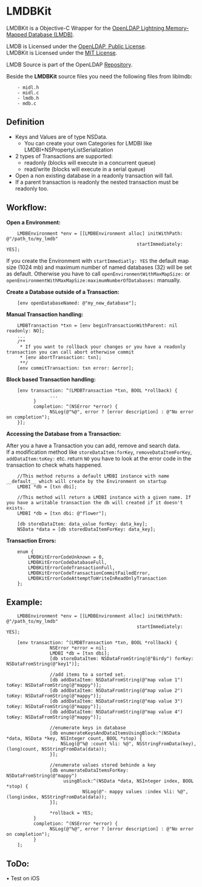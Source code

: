 LMDBKit
=======
LMDBKit is a Objective-C Wrapper for the [OpenLDAP Lightning Memory-Mapped Database (LMDB)](http://symas.com/mdb/).

LMDB is Licensed under the [OpenLDAP, Public License](http://www.OpenLDAP.org/license.html).  
LMDBKit is Licensed under the [MIT License](http://opensource.org/licenses/mit-license.php).

LMDB Source is part of the OpenLDAP [Repository](git://git.openldap.org/openldap.git).

Beside the **LMDBKit** source files you need the following files from liblmdb:  

		- midl.h  
		- midl.c  
		- lmdb.h  
		- mdb.c  

Definition
----------
- Keys and Values are of type NSData.
	- You can create your own Categories for LMDBI like LMDBI+NSPropertyListSerialization
- 2 types of Transactions are supported:
	- readonly (blocks will execute in a concurrent queue)
	- read/write (blocks will execute in a serial queue)
- Open a non existing database in a readonly transaction will fail.
- If a parent transaction is readonly the nested transaction must be readonly too.

Workflow:
--------

**Open a Environment:**

	    LMDBEnvironment *env = [[LMDBEnvironment alloc] initWithPath: @"/path_to/my_lmdb"
                         					        startImmediately: YES];
                         					        
If you create the Environment with `startImmediatly: YES` the default map size (1024 mb) and maximum number of named databases (32) will be set as default.
Otherwise you have to call `openEnvironmentWithMaxMapSize:` or `openEnvironmentWithMaxMapSize:maximumNumberOfDatabases:` manually.

**Create a Database outside of a Transaction:**

		[env openDatabaseNamed: @"my_new_database"];
		

**Manual Transaction handling:**

		LMDBTransaction *txn = [env beginTransactionWithParent: nil readonly: NO];
		...
		/**
		 * If you want to rollback your changes or you have a readonly transaction you can call abort otherwise commit
		 * [env abortTransaction: txn];
		 **/
		[env commitTransaction: txn error: &error];
		
		
**Block based Transaction handling:**

		[env transaction: ^(LMDBTransaction *txn, BOOL *rollback) {
    				...
    		  }
      		  completion: ^(NSError *error) {
        			NSLog(@"%@", error ? [error description] : @"No error on completion");
        }];
    	
**Accessing the Database from a Transaction:**

After you a have a Transaction you can add, remove and search data.  
If a modification method like `storeDataItem:forKey`, `removeDataItemForKey`, `addDataItem:toKey:` etc. return `NO` you have to look at the error code in the transaction to check whats happened.

		//This method returns a default LMDBI instance with name __default__ which will create by the Environment on startup
		LMDBI *db = [txn dbi];
		
		//This method will return a LMDBI instance with a given name. If you have a writable transaction the db will created if it doesn't exists.
		LMDBI *db = [txn dbi: @"flower"];
		
		[db storeDataItem: data_value forKey: data_key];
		NSData *data = [db storedDataItemForKey: data_key];
		
		
**Transaction Errors:**

		enum {
		    LMDBKitErrorCodeUnknown = 0,
    		LMDBKitErrorCodeDatabaseFull,
    		LMDBKitErrorCodeTransactionFull,
    		LMDBKitErrorCodeTransactionCommitFailedError,
		    LMDBKitErrorCodeAttemptToWriteInReadOnlyTransaction
		};

		
Example:
--------

	    LMDBEnvironment *env = [[LMDBEnvironment alloc] initWithPath: @"/path_to/my_lmdb"
                         					        startImmediately: YES];
                         					        
        [env transaction: ^(LMDBTransaction *txn, BOOL *rollback) {
					NSError *error = nil;
					LMDBI *db = [txn dbi];
					[db storeDataItem: NSDataFromString(@"Birdy") forKey: NSDataFromString(@"key1")];
			
					//add items to a sorted set.
					[db addDataItem: NSDataFromString(@"map value 1") toKey: NSDataFromString(@"mappy")];
					[db addDataItem: NSDataFromString(@"map value 2") toKey: NSDataFromString(@"mappy")];
					[db addDataItem: NSDataFromString(@"map value 3") toKey: NSDataFromString(@"mappy")];
					[db addDataItem: NSDataFromString(@"map value 4") toKey: NSDataFromString(@"mappy")];
			
					//enumerate keys in database
					[db enumerateKeysAndDataItemsUsingBlock:^(NSData *data, NSData *key, NSInteger count, BOOL *stop) {
						NSLog(@"%@ :count %li: %@", NSStringFromData(key), (long)count, NSStringFromData(data));
					}];
		
					//enumerate values stored behinde a key
					[db enumerateDataItemsForKey: NSDataFromString(@"mappy")
						 usingBlock:^(NSData *data, NSInteger index, BOOL *stop) {
								NSLog(@"- mappy values :index %li: %@", (long)index, NSStringFromData(data));
					}];
			
					*rollback = YES;
    		  }
      		  completion: ^(NSError *error) {
        			NSLog(@"%@", error ? [error description] : @"No error on completion");
        	  }
        ];
        

ToDo:
-----

• Test on iOS